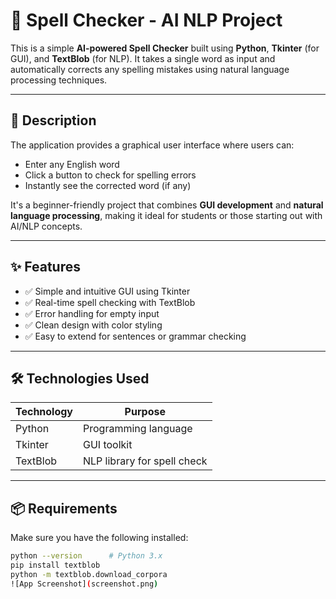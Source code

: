 
# 🧠 Spell Checker - AI NLP Project

This is a simple **AI-powered Spell Checker** built using **Python**, **Tkinter** (for GUI), and **TextBlob** (for NLP). It takes a single word as input and automatically corrects any spelling mistakes using natural language processing techniques.

---

## 📌 Description

The application provides a graphical user interface where users can:
- Enter any English word
- Click a button to check for spelling errors
- Instantly see the corrected word (if any)

It's a beginner-friendly project that combines **GUI development** and **natural language processing**, making it ideal for students or those starting out with AI/NLP concepts.

---

## ✨ Features

- ✅ Simple and intuitive GUI using Tkinter
- ✅ Real-time spell checking with TextBlob
- ✅ Error handling for empty input
- ✅ Clean design with color styling
- ✅ Easy to extend for sentences or grammar checking

---

## 🛠️ Technologies Used

| Technology | Purpose                    |
|------------|-----------------------------|
| Python     | Programming language        |
| Tkinter    | GUI toolkit                 |
| TextBlob   | NLP library for spell check |

---

## 📦 Requirements

Make sure you have the following installed:

```bash
python --version      # Python 3.x
pip install textblob
python -m textblob.download_corpora
![App Screenshot](screenshot.png)

